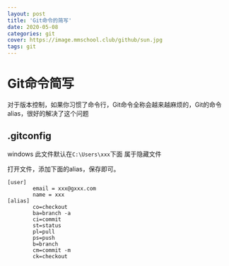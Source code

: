 ```yaml
---
layout: post
title: 'Git命令的简写'
date: 2020-05-08
categories: git
cover: https://image.mmschool.club/github/sun.jpg
tags: git
---
```


# Git命令简写

对于版本控制，如果你习惯了命令行，Git命令全称会越来越麻烦的，Git的命令alias，很好的解决了这个问题

## .gitconfig

windows 此文件默认在`C:\Users\xxx`下面 属于隐藏文件

打开文件，添加下面的alias，保存即可。

```
[user]
        email = xxx@gxxx.com
        name = xxx
[alias]
        co=checkout
        ba=branch -a
        ci=commit
        st=status
        pl=pull
        ps=push
        b=branch
        cm=commit -m
        ck=checkout

```

